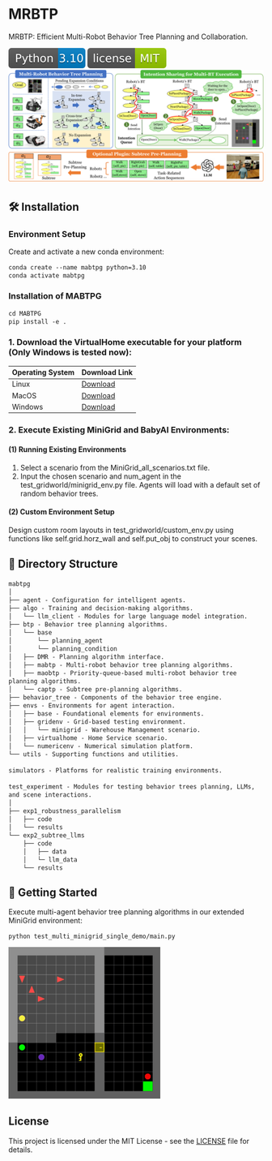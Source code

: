 # MRBTP

MRBTP: Efficient Multi-Robot Behavior Tree Planning and Collaboration.

![Python Version](images/python310.svg)
![GitHub license](images/license.svg)
![](images/framework.png)


## 🛠️ Installation

### Environment Setup
Create and activate a new conda environment:
```shell
conda create --name mabtpg python=3.10
conda activate mabtpg
```

### Installation of MABTPG
```shell
cd MABTPG
pip install -e .
```

### 1. Download the VirtualHome executable for your platform (Only Windows is tested now):

| Operating System | Download Link                                                                      |
|:-----------------|:-----------------------------------------------------------------------------------|
| Linux            | [Download](http://virtual-home.org/release/simulator/v2.0/v2.3.0/linux_exec.zip)   |
| MacOS            | [Download](http://virtual-home.org/release/simulator/v2.0/v2.3.0/macos_exec.zip)   |
| Windows          | [Download](http://virtual-home.org/release/simulator/v2.0/v2.3.0/windows_exec.zip) |

### 2.  Execute Existing MiniGrid and BabyAI Environments:
#### (1) Running Existing Environments
1. Select a scenario from the MiniGrid_all_scenarios.txt file.
2. Input the chosen scenario and num_agent in the test_gridworld/minigrid_env.py file. Agents will load with a default set of random behavior trees.

#### (2) Custom Environment Setup
Design custom room layouts in test_gridworld/custom_env.py using functions like self.grid.horz_wall and self.put_obj to construct your scenes.


## 📂 Directory Structure

```
mabtpg
│
├── agent - Configuration for intelligent agents.
├── algo - Training and decision-making algorithms.
│   └── llm_client - Modules for large language model integration.
├── btp - Behavior tree planning algorithms.
│   └── base
│       └── planning_agent
│       └── planning_condition
│   ├── DMR - Planning algorithm interface.
│   ├── mabtp - Multi-robot behavior tree planning algorithms.
│   ├── maobtp - Priority-queue-based multi-robot behavior tree planning algorithms.
│   └── captp - Subtree pre-planning algorithms.
├── behavior_tree - Components of the behavior tree engine.
├── envs - Environments for agent interaction.
│   ├── base - Foundational elements for environments.
│   ├── gridenv - Grid-based testing environment.
│   │   └── minigrid - Warehouse Management scenario.
│   ├── virtualhome - Home Service scenario.
│   └── numericenv - Numerical simulation platform.
└── utils - Supporting functions and utilities.

simulators - Platforms for realistic training environments.

test_experiment - Modules for testing behavior trees planning, LLMs, and scene interactions.
│
├── exp1_robustness_parallelism
│   ├── code
│   └── results
└── exp2_subtree_llms
    ├── code
    │   ├── data
    │   └─ llm_data
    └── results
```



## 🚀 Getting Started
Execute multi-agent behavior tree planning algorithms in our extended MiniGrid environment:

``` shell
python test_multi_minigrid_single_demo/main.py
```

<img src="images/4_robots.gif" alt="4 robots" width="300"/>



## License

This project is licensed under the MIT License - see the [LICENSE](LICENSE) file for details.
